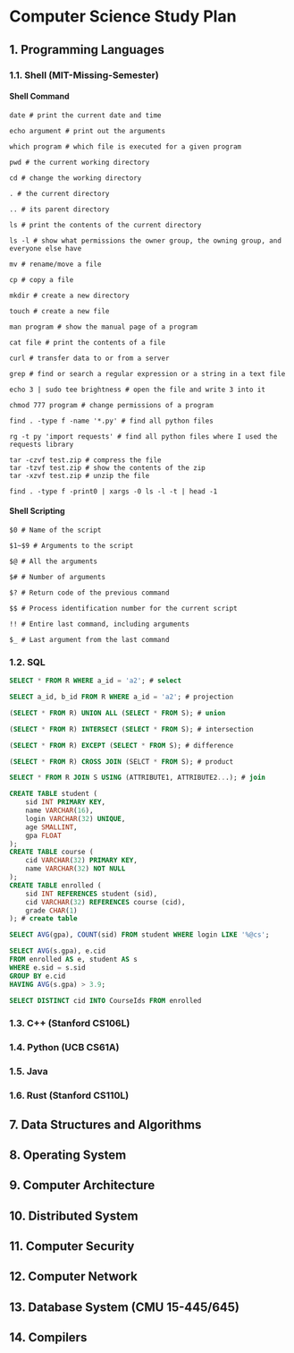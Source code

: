 # Computer Science Study Plan

## 1. Programming Languages

### 1.1. Shell (MIT-Missing-Semester)

#### Shell Command

````shell
date # print the current date and time
````

````shell
echo argument # print out the arguments
````

```shell
which program # which file is executed for a given program
```

```shell
pwd # the current working directory
```

```shell
cd # change the working directory
```

```shell
. # the current directory
```

```shell
.. # its parent directory
```

```shell
ls # print the contents of the current directory
```

```shell
ls -l # show what permissions the owner group, the owning group, and everyone else have
```

```shell
mv # rename/move a file
```

```shell
cp # copy a file
```

```shell
mkdir # create a new directory
```

```shell
touch # create a new file
```

```shell
man program # show the manual page of a program
```

```shell
cat file # print the contents of a file
```

```shell
curl # transfer data to or from a server
```

```shell
grep # find or search a regular expression or a string in a text file
```

```shell
echo 3 | sudo tee brightness # open the file and write 3 into it
```

```shell
chmod 777 program # change permissions of a program
```

```shell
find . -type f -name '*.py' # find all python files
```

```shell
rg -t py 'import requests' # find all python files where I used the requests library
```

```shell
tar -czvf test.zip # compress the file
tar -tzvf test.zip # show the contents of the zip
tar -xzvf test.zip # unzip the file
```

```shell
find . -type f -print0 | xargs -0 ls -l -t | head -1
```

#### Shell Scripting

```shell
$0 # Name of the script
```

```shell
$1~$9 # Arguments to the script
```

```shell
$@ # All the arguments
```

```shell
$# # Number of arguments
```

```shell
$? # Return code of the previous command
```

```shell
$$ # Process identification number for the current script
```

```shell
!! # Entire last command, including arguments
```

```shell
$_ # Last argument from the last command
```

### 1.2. SQL

```sql
SELECT * FROM R WHERE a_id = 'a2'; # select
```

```sql
SELECT a_id, b_id FROM R WHERE a_id = 'a2'; # projection
```

```sql
(SELECT * FROM R) UNION ALL (SELECT * FROM S); # union
```

```sql
(SELECT * FROM R) INTERSECT (SELECT * FROM S); # intersection
```

```sql
(SELECT * FROM R) EXCEPT (SELECT * FROM S); # difference
```

```sql
(SELECT * FROM R) CROSS JOIN (SELCT * FROM S); # product
```

```sql
SELECT * FROM R JOIN S USING (ATTRIBUTE1, ATTRIBUTE2...); # join
```

```sql
CREATE TABLE student (
	sid INT PRIMARY KEY,
	name VARCHAR(16),
	login VARCHAR(32) UNIQUE,
	age SMALLINT,
	gpa FLOAT
);
CREATE TABLE course (
	cid VARCHAR(32) PRIMARY KEY,
	name VARCHAR(32) NOT NULL
);
CREATE TABLE enrolled (
	sid INT REFERENCES student (sid),
	cid VARCHAR(32) REFERENCES course (cid),
	grade CHAR(1)
); # create table
```

```sql
SELECT AVG(gpa), COUNT(sid) FROM student WHERE login LIKE '%@cs';
```

```sql
SELECT AVG(s.gpa), e.cid
FROM enrolled AS e, student AS s
WHERE e.sid = s.sid
GROUP BY e.cid
HAVING AVG(s.gpa) > 3.9;
```

```sql
SELECT DISTINCT cid INTO CourseIds FROM enrolled
```

### 1.3. C++ (Stanford CS106L)

### 1.4. Python (UCB CS61A)

### 1.5. Java

### 1.6. Rust (Stanford CS110L)

## 7. Data Structures and Algorithms

## 8. Operating System

## 9. Computer Architecture

## 10. Distributed System

## 11. Computer Security

## 12. Computer Network

## 13. Database System (CMU 15-445/645)



## 14. Compilers

